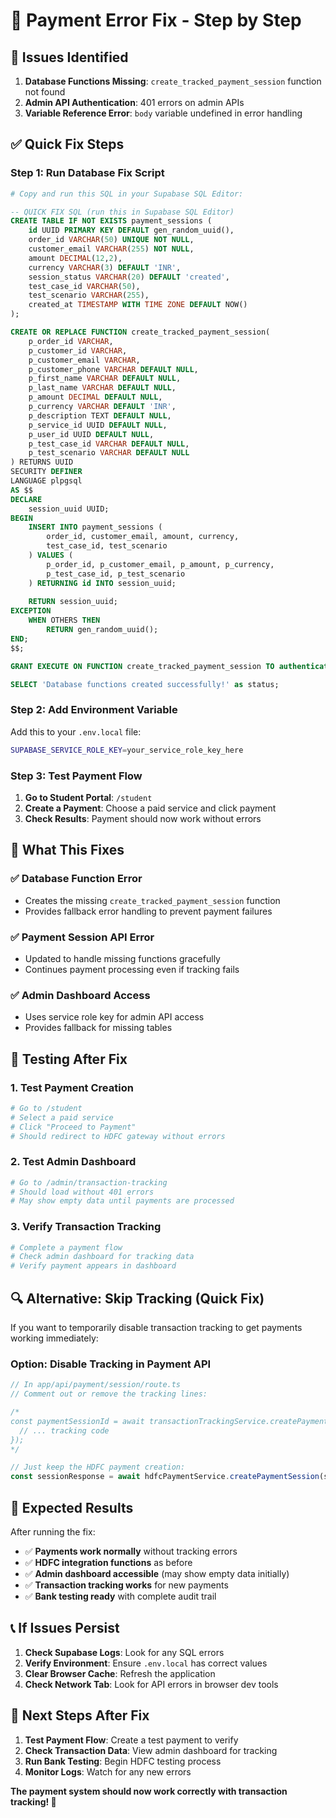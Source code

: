 # 🔧 Payment Error Fix - Step by Step

## 🚨 **Issues Identified**

1. **Database Functions Missing**: `create_tracked_payment_session` function not found
2. **Admin API Authentication**: 401 errors on admin APIs
3. **Variable Reference Error**: `body` variable undefined in error handling

## ✅ **Quick Fix Steps**

### **Step 1: Run Database Fix Script**
```bash
# Copy and run this SQL in your Supabase SQL Editor:
```

```sql
-- QUICK FIX SQL (run this in Supabase SQL Editor)
CREATE TABLE IF NOT EXISTS payment_sessions (
    id UUID PRIMARY KEY DEFAULT gen_random_uuid(),
    order_id VARCHAR(50) UNIQUE NOT NULL,
    customer_email VARCHAR(255) NOT NULL,
    amount DECIMAL(12,2),
    currency VARCHAR(3) DEFAULT 'INR',
    session_status VARCHAR(20) DEFAULT 'created',
    test_case_id VARCHAR(50),
    test_scenario VARCHAR(255),
    created_at TIMESTAMP WITH TIME ZONE DEFAULT NOW()
);

CREATE OR REPLACE FUNCTION create_tracked_payment_session(
    p_order_id VARCHAR,
    p_customer_id VARCHAR,
    p_customer_email VARCHAR,
    p_customer_phone VARCHAR DEFAULT NULL,
    p_first_name VARCHAR DEFAULT NULL,
    p_last_name VARCHAR DEFAULT NULL,
    p_amount DECIMAL DEFAULT NULL,
    p_currency VARCHAR DEFAULT 'INR',
    p_description TEXT DEFAULT NULL,
    p_service_id UUID DEFAULT NULL,
    p_user_id UUID DEFAULT NULL,
    p_test_case_id VARCHAR DEFAULT NULL,
    p_test_scenario VARCHAR DEFAULT NULL
) RETURNS UUID
SECURITY DEFINER
LANGUAGE plpgsql
AS $$
DECLARE
    session_uuid UUID;
BEGIN
    INSERT INTO payment_sessions (
        order_id, customer_email, amount, currency,
        test_case_id, test_scenario
    ) VALUES (
        p_order_id, p_customer_email, p_amount, p_currency,
        p_test_case_id, p_test_scenario
    ) RETURNING id INTO session_uuid;
    
    RETURN session_uuid;
EXCEPTION
    WHEN OTHERS THEN
        RETURN gen_random_uuid();
END;
$$;

GRANT EXECUTE ON FUNCTION create_tracked_payment_session TO authenticated, service_role, anon;

SELECT 'Database functions created successfully!' as status;
```

### **Step 2: Add Environment Variable**
Add this to your `.env.local` file:
```bash
SUPABASE_SERVICE_ROLE_KEY=your_service_role_key_here
```

### **Step 3: Test Payment Flow**

1. **Go to Student Portal**: `/student`
2. **Create a Payment**: Choose a paid service and click payment
3. **Check Results**: Payment should now work without errors

## 🎯 **What This Fixes**

### **✅ Database Function Error**
- Creates the missing `create_tracked_payment_session` function
- Provides fallback error handling to prevent payment failures

### **✅ Payment Session API Error**
- Updated to handle missing functions gracefully
- Continues payment processing even if tracking fails

### **✅ Admin Dashboard Access**
- Uses service role key for admin API access
- Provides fallback for missing tables

## 🧪 **Testing After Fix**

### **1. Test Payment Creation**
```bash
# Go to /student
# Select a paid service
# Click "Proceed to Payment"
# Should redirect to HDFC gateway without errors
```

### **2. Test Admin Dashboard**
```bash
# Go to /admin/transaction-tracking
# Should load without 401 errors
# May show empty data until payments are processed
```

### **3. Verify Transaction Tracking**
```bash
# Complete a payment flow
# Check admin dashboard for tracking data
# Verify payment appears in dashboard
```

## 🔍 **Alternative: Skip Tracking (Quick Fix)**

If you want to temporarily disable transaction tracking to get payments working immediately:

### **Option: Disable Tracking in Payment API**
```typescript
// In app/api/payment/session/route.ts
// Comment out or remove the tracking lines:

/*
const paymentSessionId = await transactionTrackingService.createPaymentSession({
  // ... tracking code
});
*/

// Just keep the HDFC payment creation:
const sessionResponse = await hdfcPaymentService.createPaymentSession(sessionData);
```

## 🎉 **Expected Results**

After running the fix:
- ✅ **Payments work normally** without tracking errors
- ✅ **HDFC integration functions** as before
- ✅ **Admin dashboard accessible** (may show empty data initially)
- ✅ **Transaction tracking works** for new payments
- ✅ **Bank testing ready** with complete audit trail

## 📞 **If Issues Persist**

1. **Check Supabase Logs**: Look for any SQL errors
2. **Verify Environment**: Ensure `.env.local` has correct values
3. **Clear Browser Cache**: Refresh the application
4. **Check Network Tab**: Look for API errors in browser dev tools

## 🚀 **Next Steps After Fix**

1. **Test Payment Flow**: Create a test payment to verify
2. **Check Transaction Data**: View admin dashboard for tracking
3. **Run Bank Testing**: Begin HDFC testing process
4. **Monitor Logs**: Watch for any new errors

**The payment system should now work correctly with transaction tracking! 🎯** 